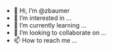 - 👋 Hi, I’m @zbaumer
- 👀 I’m interested in ...
- 🌱 I’m currently learning ...
- 💞️ I’m looking to collaborate on ...
- 📫 How to reach me ...

<!---
zbaumer/zbaumer is a ✨ special ✨ repository because its `README.md` (this file) appears on your GitHub profile.
You can click the Preview link to take a look at your changes.
--->
